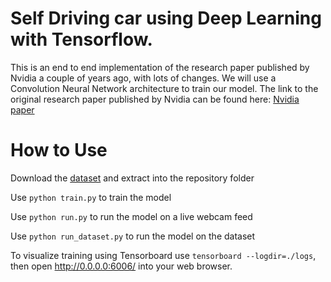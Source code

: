 # Self Driving car using Deep Learning with Tensorflow.
This is an end to end implementation of the research paper published by Nvidia a couple of years ago, with lots of changes. We will use a Convolution Neural Network architecture to train our model. The link to the original research paper published by Nvidia can be found here: [Nvidia paper](https://arxiv.org/pdf/1604.07316.pdf)


# How to Use
Download the [dataset](https://drive.google.com/file/d/18YHLAJqsZFYNH7spDt5z4Pcml8HpIn3l/view) and extract into the repository folder

Use `python train.py` to train the model

Use `python run.py` to run the model on a live webcam feed

Use `python run_dataset.py` to run the model on the dataset

To visualize training using Tensorboard use `tensorboard --logdir=./logs`, then open http://0.0.0.0:6006/ into your web browser.
